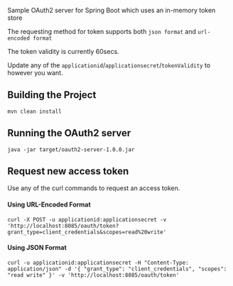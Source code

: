 Sample OAuth2 server for Spring Boot which uses an in-memory token store

The requesting method for token supports both ```json format``` and ```url-encoded format```


The token validity is currently 60secs.


Update any of the ```applicationid```/```applicationsecret```/```tokenValidity``` to however you want.

## Building the Project
```shell
mvn clean install
```

## Running the OAuth2 server
```shell
java -jar target/oauth2-server-1.0.0.jar
```

## Request new access token
Use any of the curl commands to request an access token.

#### Using URL-Encoded Format
```
curl -X POST -u applicationid:applicationsecret -v 'http://localhost:8085/oauth/token?grant_type=client_credentials&scopes=read%20write'
```

#### Using JSON Format
```
curl -u applicationid:applicationsecret -H "Content-Type: application/json" -d '{ "grant_type": "client_credentials", "scopes": "read write" }' -v 'http://localhost:8085/oauth/token'
```